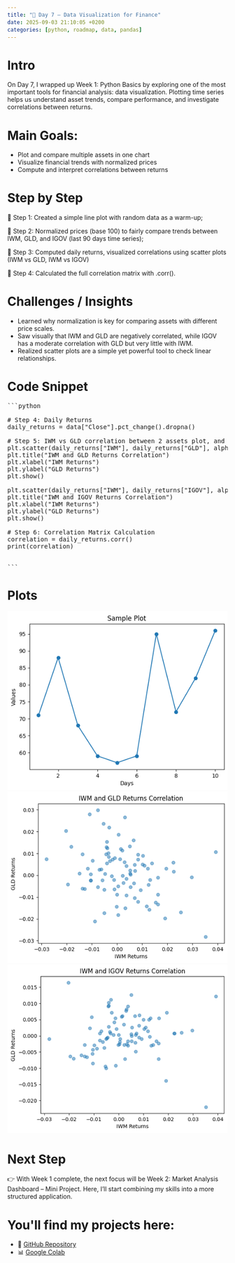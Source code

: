 ```yaml
---
title: "📖 Day 7 – Data Visualization for Finance"
date: 2025-09-03 21:10:05 +0200
categories: [python, roadmap, data, pandas]
---
```


# Intro

On Day 7, I wrapped up Week 1: Python Basics by exploring one of the most important tools for financial analysis: data visualization.
Plotting time series helps us understand asset trends, compare performance, and investigate correlations between returns.

# Main Goals:

- Plot and compare multiple assets in one chart
- Visualize financial trends with normalized prices
- Compute and interpret correlations between returns

# Step by Step

📍 Step 1: Created a simple line plot with random data as a warm-up;

📍 Step 2: Normalized prices (base 100) to fairly compare trends between IWM, GLD, and IGOV (last 90 days time series); 

📍 Step 3: Computed daily returns, visualized correlations using scatter plots (IWM vs GLD, IWM vs IGOV)

📍 Step 4: Calculated the full correlation matrix with .corr().

# Challenges / Insights

- Learned why normalization is key for comparing assets with different price scales.
- Saw visually that IWM and GLD are negatively correlated, while IGOV has a moderate correlation with GLD but very little with IWM.
- Realized scatter plots are a simple yet powerful tool to check linear relationships.

# Code Snippet

<pre>
```python
  
# Step 4: Daily Returns
daily_returns = data["Close"].pct_change().dropna()

# Step 5: IWM vs GLD correlation between 2 assets plot, and then IWM vs IGOV
plt.scatter(daily_returns["IWM"], daily_returns["GLD"], alpha=0.5)
plt.title("IWM and GLD Returns Correlation")
plt.xlabel("IWM Returns")
plt.ylabel("GLD Returns")
plt.show()

plt.scatter(daily_returns["IWM"], daily_returns["IGOV"], alpha=0.5)
plt.title("IWM and IGOV Returns Correlation")
plt.xlabel("IWM Returns")
plt.ylabel("GLD Returns")
plt.show()

# Step 6: Correlation Matrix Calculation
correlation = daily_returns.corr()
print(correlation)
  
  
```
</pre>

# Plots

![Pandas Plot: Daily Returns](/assets/img/4_sample_time_series.png)
![Pandas Plot: Daily Returns](/assets/img/5_correlation_a.png)
![Pandas Plot: Daily Returns](/assets/img/6_correlation_b.png)

# Next Step
👉 With Week 1 complete, the next focus will be Week 2: Market Analysis Dashboard – Mini Project.
Here, I’ll start combining my skills into a more structured application.

# You'll find my projects here:
- 🔗 [GitHub Repository](https://github.com/DLPietro/learning-roadmap)
- 📊 [Google Colab](https://colab.research.google.com/github/DLPietro/learning-roadmap/blob/main/notebooks/day_7.ipynb)
